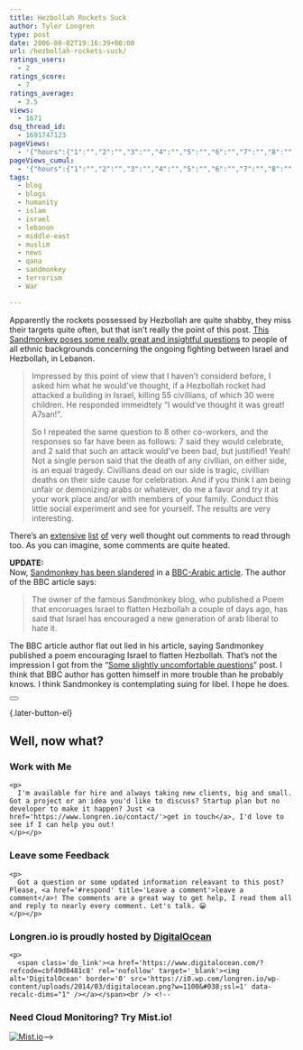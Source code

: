 ```yaml
---
title: Hezbollah Rockets Suck
author: Tyler Longren
type: post
date: 2006-08-02T19:16:39+00:00
url: /hezbollah-rockets-suck/
ratings_users:
  - 2
ratings_score:
  - 7
ratings_average:
  - 3.5
views:
  - 1671
dsq_thread_id:
  - 1691747123
pageViews:
  - '{"hours":{"1":"","2":"","3":"","4":"","5":"","6":"","7":"","8":"","9":"","10":"","11":"","12":"","13":"","14":"","15":"","16":"","17":"","18":"","19":"","20":"","21":"","22":"","23":"","24":"","25":"","26":"","27":"","28":"","29":"","30":"","31":"","32":"","33":"","34":"","35":"","36":"","37":"","38":"","39":"","40":"","41":"","42":"","43":"","44":"","45":"","46":"","47":""},"days":{"2":"","3":"","4":"","5":"","6":"","7":"","8":"","9":"","10":"","11":"","12":"","13":"","14":""},"weeks":{"3":"","4":"","5":"","6":"","7":"","8":"","9":"","10":"","11":"","12":""},"months":{"4":"","5":"","6":"","7":"","8":"","9":"","10":"","11":"","12":"","13":"","14":"","15":"","16":"","17":"","18":"","19":"","20":"","21":"","22":"","23":"","24":""}}'
pageViews_cumul:
  - '{"hours":{"1":"","2":"","3":"","4":"","5":"","6":"","7":"","8":"","9":"","10":"","11":"","12":"","13":"","14":"","15":"","16":"","17":"","18":"","19":"","20":"","21":"","22":"","23":"","24":"","25":"","26":"","27":"","28":"","29":"","30":"","31":"","32":"","33":"","34":"","35":"","36":"","37":"","38":"","39":"","40":"","41":"","42":"","43":"","44":"","45":"","46":"","47":""},"days":{"2":"","3":"","4":"","5":"","6":"","7":"","8":"","9":"","10":"","11":"","12":"","13":"","14":""},"weeks":{"3":"","4":"","5":"","6":"","7":"","8":"","9":"","10":"","11":"","12":""},"months":{"4":"","5":"","6":"","7":"","8":"","9":"","10":"","11":"","12":"","13":"","14":"","15":"","16":"","17":"","18":"","19":"","20":"","21":"","22":"","23":"","24":""}}'
tags:
  - blog
  - blogs
  - humanity
  - islam
  - israel
  - lebanon
  - middle-east
  - muslim
  - news
  - qana
  - sandmonkey
  - terrorism
  - War

---
```

Apparently the rockets possessed by Hezbollah are quite shabby, they miss their targets quite often, but that isn&#8217;t really the point of this post. [This Sandmonkey poses some really great and insightful questions][1] to people of all ethnic backgrounds concerning the ongoing fighting between Israel and Hezbollah, in Lebanon.

> Impressed by this point of view that I haven&#8217;t considerd before, I asked him what he would&#8217;ve thought, if a Hezbollah rocket had attacked a building in Israel, killing 55 civillians, of which 30 were children. He responded immeidtely &#8220;I would&#8217;ve thought it was great! A7san!&#8221;.
> 
> So I repeated the same question to 8 other co-workers, and the responses so far have been as follows: 7 said they would celebrate, and 2 said that such an attack would&#8217;ve been bad, but justified! Yeah! Not a single person said that the death of any civllian, on either side, is an equal tragedy. Civillians dead on our side is tragic, civillian deaths on their side cause for celebration. And if you think I am being unfair or demonizing arabs or whatever, do me a favor and try it at your work place and/or with members of your family. Conduct this little social experiment and see for yourself. The results are very interesting.

There&#8217;s an [extensive][2] [list][3] [of][4] very well thought out comments to read through too. As you can imagine, some comments are quite heated.

**UPDATE:**  
Now, [Sandmonkey has been slandered][5] in a [BBC-Arabic article][6]. The author of the BBC article says:

> The owner of the famous Sandmonkey blog, who published a Poem that encoruages Israel to flatten Hezbollah a couple of days ago, has said that Israel has encouraged a new generation of arab liberal to hate it.

The BBC article author flat out lied in his article, saying Sandmonkey published a poem encouraging Israel to flatten Hezbollah. That&#8217;s not the impression I got from the &#8220;[Some slightly uncomfortable questions][1]&#8221; post. I think that BBC author has gotten himself in more trouble than he probably knows. I think Sandmonkey is contemplating suing for libel. I hope he does. 

<div class="wpulike wpulike-default " >
  <div class="wp_ulike_general_class wp_ulike_is_not_liked">
    <button type="button"
					aria-label="Like Button"
					data-ulike-id="2193"
					data-ulike-nonce="be95a733e8"
					data-ulike-type="likeThis"
					data-ulike-template="wpulike-default"
					data-ulike-display-likers="0"
					data-ulike-disable-pophover="0"
					class="wp_ulike_btn wp_ulike_put_image wp_likethis_2193"></button><span class="count-box"></span>
  </div>
</div>

[][7]{.later-button-el}

<div class='what-next'>
  <h2>
    Well, now what?
  </h2>
  
  <div class='hire'>
    <h3>
      Work with Me
    </h3>
    
    <p>
      I'm available for hire and always taking new clients, big and small. Got a project or an idea you'd like to discuss? Startup plan but no developer to make it happen? Just <a href='https://www.longren.io/contact/'>get in touch</a>, I'd love to see if I can help you out!
    </p></p>
  </div>
  
  <div class='hire'>
    <h3>
      Leave some Feedback
    </h3>
    
    <p>
      Got a question or some updated information releavant to this post? Please, <a href='#respond' title='Leave a comment'>leave a comment</a>! The comments are a great way to get help, I read them all and reply to nearly every comment. Let's talk. 😀
    </p></p>
  </div>
  
  <div class='now-what-bottom-ad'>
    <h3>
      Longren.io is proudly hosted by <a href='https://www.digitalocean.com/?refcode=cbf49d0481c8'>DigitalOcean</a>
    </h3>
    
    <p>
      <span class='do_link'><a href='https://www.digitalocean.com/?refcode=cbf49d0481c8' rel='nofollow' target='_blank'><img alt='DigitalOcean' border='0' src='https://i0.wp.com/longren.io/wp-content/uploads/2014/03/digitalocean.png?w=1100&#038;ssl=1' data-recalc-dims="1" /></a></span><br /> <!--

<h3>Need Cloud Monitoring? Try Mist.io!</h3>

<span class='do_link'><a href='http://mist.io/?ref=tyler' rel='nofollow' target='_blank'><img alt='Mist.io' border='0' src='https://i0.wp.com/longren.io/wp-content/uploads/2014/04/mistio.jpg?w=1100&#038;ssl=1' data-recalc-dims="1"></a></span>--></div> </div>

 [1]: http://www.sandmonkey.org/2006/08/01/some-slightly-uncomfortable-questions/
 [2]: http://www.sandmonkey.org/2006/08/01/some-slightly-uncomfortable-questions/#comment-33823
 [3]: http://www.sandmonkey.org/2006/08/01/some-slightly-uncomfortable-questions/#comment-33845
 [4]: http://www.sandmonkey.org/2006/08/01/some-slightly-uncomfortable-questions/#comment-34015
 [5]: http://www.sandmonkey.org/2006/08/02/bbc-arabic-slanders-me/
 [6]: http://news.bbc.co.uk/hi/arabic/in_depth/2003/iraq/newsid_5236000/5236872.stm
 [7]: #